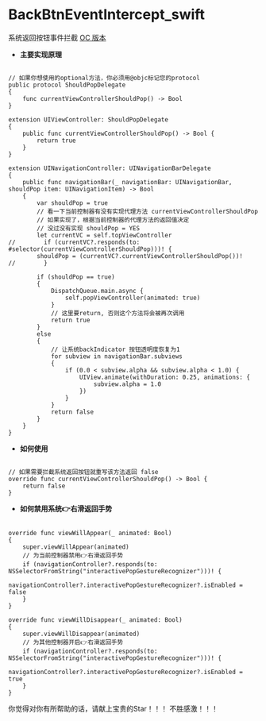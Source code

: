 # BackBtnEventIntercept_swift
系统返回按钮事件拦截
[OC 版本](https://github.com/wangrui460/BackBtnEventIntercept)

- **主要实现原理**

<pre><code>
// 如果你想使用的optional方法，你必须用@objc标记您的protocol
public protocol ShouldPopDelegate
{
    func currentViewControllerShouldPop() -> Bool
}

extension UIViewController: ShouldPopDelegate
{
    public func currentViewControllerShouldPop() -> Bool {
        return true
    }
}

extension UINavigationController: UINavigationBarDelegate
{
    public func navigationBar(_ navigationBar: UINavigationBar, shouldPop item: UINavigationItem) -> Bool
    {
        var shouldPop = true
        // 看一下当前控制器有没有实现代理方法 currentViewControllerShouldPop
        // 如果实现了，根据当前控制器的代理方法的返回值决定
        // 没过没有实现 shouldPop = YES
        let currentVC = self.topViewController
//        if (currentVC?.responds(to: #selector(currentViewControllerShouldPop)))! {
        shouldPop = (currentVC?.currentViewControllerShouldPop())!
//        }

        if (shouldPop == true)
        {
            DispatchQueue.main.async {
                self.popViewController(animated: true)
            }
            // 这里要return, 否则这个方法将会被再次调用
            return true
        }
        else
        {
            // 让系统backIndicator 按钮透明度恢复为1
            for subview in navigationBar.subviews
            {
                if (0.0 < subview.alpha && subview.alpha < 1.0) {
                    UIView.animate(withDuration: 0.25, animations: { 
                        subview.alpha = 1.0
                    })
                }
            }
            return false
        }
    }
}
</code></pre>

- **如何使用**

<pre><code>
// 如果需要拦截系统返回按钮就重写该方法返回 false
override func currentViewControllerShouldPop() -> Bool {
    return false
}
</code></pre>

- **如何禁用系统👉右滑返回手势**

<pre><code>
override func viewWillAppear(_ animated: Bool) 
{
    super.viewWillAppear(animated)
    // 为当前控制器禁用👉右滑返回手势
    if (navigationController?.responds(to: NSSelectorFromString("interactivePopGestureRecognizer")))! {
        navigationController?.interactivePopGestureRecognizer?.isEnabled = false
    }
}

override func viewWillDisappear(_ animated: Bool) 
{
    super.viewWillDisappear(animated)
    // 为其他控制器开启👉右滑返回手势
    if (navigationController?.responds(to: NSSelectorFromString("interactivePopGestureRecognizer")))! {
        navigationController?.interactivePopGestureRecognizer?.isEnabled = true
    }
}
</code></pre>


你觉得对你有所帮助的话，请献上宝贵的Star！！！ 不胜感激！！！
